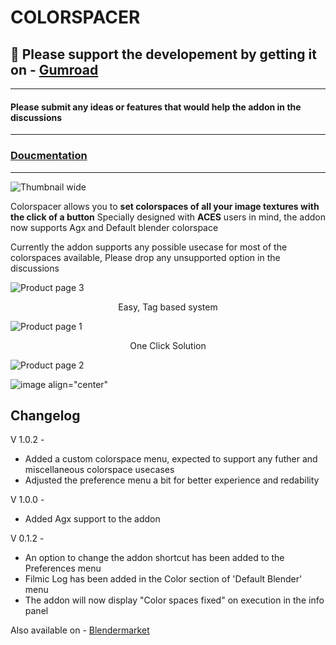 # COLORSPACER


## 🛒 Please support the developement by getting it on - <a href="https://infinitycg.gumroad.com/l/colorspacer">Gumroad</a>

---
#### Please submit any ideas or features that would help the addon in the discussions
---

### <a href="https://blendermarket.com/products/colorspacer/docs">Doucmentation</a>


---


![Thumbnail wide](https://user-images.githubusercontent.com/84709012/211050954-91ff715c-4231-4b1d-b220-883dcbe79872.jpg)

Colorspacer allows you to **set colorspaces of all your image textures with the click of a button**
Specially designed with **ACES** users in mind, the addon now supports Agx and Default blender colorspace 

Currently the addon supports any possible usecase for most of the colorspaces available, Please drop any unsupported option in the discussions

![Product page 3](https://user-images.githubusercontent.com/84709012/211051872-548d0c06-9626-4a07-9d80-4a8f0674058a.jpg)
<p align="center"> Easy, Tag based system </p>

![Product page 1](https://user-images.githubusercontent.com/84709012/211053018-b3e52942-65be-42ee-8049-0f29bec74381.jpg)
<p align="center"> One Click Solution </p>

![Product page 2](https://user-images.githubusercontent.com/84709012/211053122-efd6df18-f831-43ce-8e43-a1b1788aa9b5.jpg)

![image align="center"](https://user-images.githubusercontent.com/84709012/224279720-b1077d26-91ef-45bd-b982-e86a71561c84.png)



Changelog
---
V 1.0.2 -
- Added a custom colorspace menu, expected to support any futher and miscellaneous colorspace usecases
- Adjusted the preference menu a bit for better experience and redability

V 1.0.0 -
- Added Agx support to the addon

V 0.1.2 - 
- An option to change the addon shortcut has been added to the Preferences menu
- Filmic Log has been added in the Color section of 'Default Blender' menu
- The addon will now display "Color spaces fixed" on execution in the info panel 

Also available on - <a href="https://blendermarket.com/products/colorspacer">Blendermarket</a>
